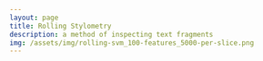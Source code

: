 ```yaml
---
layout: page
title: Rolling Stylometry
description: a method of inspecting text fragments
img: /assets/img/rolling-svm_100-features_5000-per-slice.png
---
```




